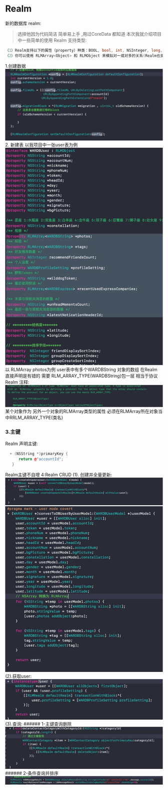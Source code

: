 # Realm
新的数据库 realm:
>选择他因为代码简洁 简单易上手 ,用过CoreData 都知道 本次我就介绍项目中一些简单的使用
Realm 支持类型:
  ``` c++
（1）Realm支持以下的属性（property）种类：BOOL, bool, int, NSInteger, long, float, double, CGFloat, NSString, NSDate 和 NSData。
（2）你可以使用 RLMArray<Object> 和 RLMObject 来模拟对一或对多的关系(Realm也支持RLMObject继承)
 ```
1.创建数据
 ![image](https://github.com/qinkai2060/Realm/blob/master/creat.jpg?raw=true)
2. 新建表
 以我项目中一张user表为例
 ![image](https://github.com/qinkai2060/Realm/blob/master/user.jpg?raw=true)
 以 RLMArray<WARDBString> photos为例 user表中有多个WARDBString 对象的数组 在Realm 直接声明是有错的 需要 RLM_ARRAY_TYPE(WARDBString)包一层
 相当于协议
 Realm 注释:
    ![image](https://github.com/qinkai2060/Realm/blob/master/RLMArray.jpg?raw=true)
  某个对象作为 另外一个对象的RLMArray类型的属性 必须在RLMArray所在对象当中RRLM_ARRAY_TYPE(类名)
### 3.主键
  Realm 声明主键:
   ``` c++
     + (NSString *)primaryKey {
         return @"accountId";
      }
   ```

  Realm主键不自增
4:Realm CRUD
  (1). 创建并全量更新:
       ![image](https://github.com/qinkai2060/Realm/blob/master/全量更新与创建.jpg?raw=true)
       ![image](https://github.com/qinkai2060/Realm/blob/master/exmpl.jpg?raw=true)
  (2).获取user:
       ![image](https://github.com/qinkai2060/Realm/blob/master/get.jpg?raw=true)
  (3).查询:
     ######  1-主键查询删除
          ![image](https://github.com/qinkai2060/Realm/blob/master/查询并删除.jpg?raw=true)  
     ######  2-条件查询并排序
          ![image](https://github.com/qinkai2060/Realm/blob/master/查询并排序.jpg?raw=true)
 
      
    
  
